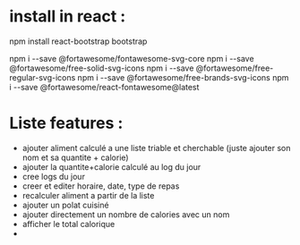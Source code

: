 # install in react :

npm install react-bootstrap bootstrap 

npm i --save @fortawesome/fontawesome-svg-core
npm i --save @fortawesome/free-solid-svg-icons
npm i --save @fortawesome/free-regular-svg-icons
npm i --save @fortawesome/free-brands-svg-icons
npm i --save @fortawesome/react-fontawesome@latest

# Liste features :
- ajouter aliment calculé a une liste triable et cherchable (juste ajouter son nom et sa quantite + calorie)
- ajouter la quantite+calorie calculé au log du jour
- cree logs du jour
- creer et editer horaire, date, type de repas
- recalculer aliment a partir de la liste
- ajouter un polat cuisiné
- ajouter directement un nombre de calories avec un nom
- afficher le total calorique
- 